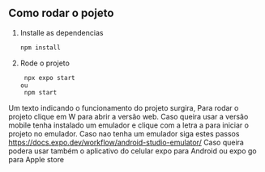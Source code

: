 
## Como rodar o pojeto

1. Installe as  dependencias

   ```bash
   npm install
   ```

2. Rode o projeto

   ```bash
    npx expo start
   ou
    npm start
   ```

Um texto indicando o funcionamento do projeto surgira, Para rodar o projeto clique em W para abrir a versão web.
Caso queira usar a versão mobile tenha instalado um emulador e clique com a letra a para iniciar o projeto no emulador. Caso nao tenha um emulador siga estes passos https://docs.expo.dev/workflow/android-studio-emulator/
Caso queira podera usar também o aplicativo do celular expo para Android ou expo go para Apple store
